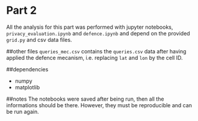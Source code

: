 # Part 2
All the analysis for this part was performed with jupyter notebooks, `privacy_evaluation.ipynb` and `defence.ipynb` and depend on the provided `grid.py` and csv data files.

##other files
`queries_mec.csv` contains the `queries.csv` data after having applied the defence mecanism, i.e. replacing `lat` and `lon` by the cell ID.

##dependencies
- numpy
- matplotlib

##notes
The notebooks were saved after being run, then all the informations should be there. However, they must be reproducible and can be run again.
